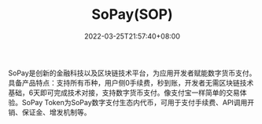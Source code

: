﻿---
weight: 
title: "SoPay(SOP)"
description: "SoPay是创新的金融科技以及区块链技术平台，为应用开发者赋能数字货币支付"
date: 2022-03-25T21:57:40+08:00
lastmod: 2022-03-25T16:45:40+08:00
draft: false
authors: ["Metabd"]
featuredImage: "sopaysop.png"
link: ""
tags: ["数字代币","SoPay(SOP)"]
categories: ["navigation"]
navigation: ["数字代币"]
lightgallery: true
toc: true
pinned: false
recommend: false
recommend1: false
---
SoPay是创新的金融科技以及区块链技术平台，为应用开发者赋能数字货币支付。具备产品特点：支持所有币种，用户侧0手续费，秒到账，开发者无需区块链技术基础，6天即可完成技术对接，支持数字货币支付。像支付宝一样简单的交易体验。SoPay Token为SoPay数字支付生态内代币，可用于支付手续费、API调用开销、保证金、增发机制等。
